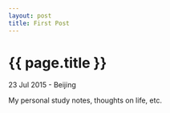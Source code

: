 ```yaml
---
layout: post
title: First Post
---
```


{{ page.title }}
================

<p class="meta">23 Jul 2015 - Beijing</p>

My personal study notes, thoughts on life, etc.
